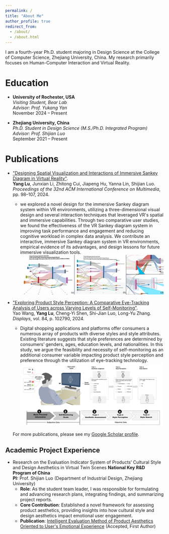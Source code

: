 ```yaml
---
permalink: /
title: "About Me"
author_profile: true
redirect_from: 
  - /about/
  - /about.html
---
```


I am a fourth-year Ph.D. student majoring in Design Science at the College of Computer Science, Zhejiang University, China. My research primarily focuses on Human-Computer Interaction and Virtual Reality.

Education
======
- **University of Rochester, USA**  
  *Visiting Student, Bear Lab*  
  *Advisor: Prof. Yukang Yan*  
  November 2024 – Present

- **Zhejiang University, China**  
  *Ph.D. Student in Design Science (M.S./Ph.D. Integrated Program)*  
  *Advisor: Prof. Shijian Luo*  
  September 2021 – Present

Publications
======
- ["Designing Spatial Visualization and Interactions of Immersive Sankey Diagram in Virtual Reality"](https://dl.acm.org/doi/abs/10.1145/3664647.3681460).  
  **Yang Lu**, Junxian Li, Zhitong Cui, Jiapeng Hu, Yanna Lin, Shijian Luo.  
  *Proceedings of the 32nd ACM International Conference on Multimedia*, pp. 98–107, 2024.  
  - we explored a novel design for the immersive Sankey diagram system within VR environments, utilizing a three-dimensional visual design and several interaction techniques that leveraged VR's spatial and immersive capabilities. Through two comparative user studies, we found the effectiveness of the VR Sankey diagram system in improving task performance and engagement and reducing cognitive workload in complex data analysis. We contribute an interactive, immersive Sankey diagram system in VR environments, empirical evidence of its advantages, and design lessons for future immersive visualization tools.
![Immersive Sankey Diagram in VR](images/finalsystem.png)

- ["Exploring Product Style Perception: A Comparative Eye-Tracking Analysis of Users across Varying Levels of Self-Monitoring"](https://www.sciencedirect.com/science/article/pii/S0141938224001549).  
  Yao Wang, **Yang Lu**, Cheng-Yi Shen, Shi-Jian Luo, Long-Yu Zhang.  
  *Displays*, vol. 84, p. 102790, 2024.
  - Digital shopping applications and platforms offer consumers a numerous array of products with diverse styles and style attributes. Existing literature suggests that style preferences are determined by consumers’ genders, ages, education levels, and nationalities. In this study, we argue the feasibility and necessity of self-monitoring as an additional consumer variable impacting product style perception and preference through the utilization of eye-tracking technology.
![Eye-tracking experimental setup](images/stylestudy.png)
  
  For more publications, please see my [Google Scholar profile](https://scholar.google.com/citations?user=HHzZ_ZoAAAAJ&hl=en&authuser=1).
  
Academic Project Experience
------
- Research on the Evaluation Indicator System of Products’ Cultural Style and Design Aesthetics in Virtual Twin Scenes
**National Key R&D Program of China**      
**PI:** Prof. Shijian Luo (Department of Industrial Design, Zhejiang University) 
  - **Role**: As the student team leader, I was responsible for formulating and advancing research plans, integrating findings, and summarizing project reports.
  - **Core Contribution**: Established a novel framework for assessing product aesthetics, providing insights into how cultural style and design aesthetics impact emotional user engagement.
  - **Publication**: [Intelligent Evaluation Method of Product Aesthetics Oriented to
User's Emotional Experience](http://kns.cnki.net/kcms/detail/11.5946.TP.20231108.1141.004.html) (Accepted, First Author)
